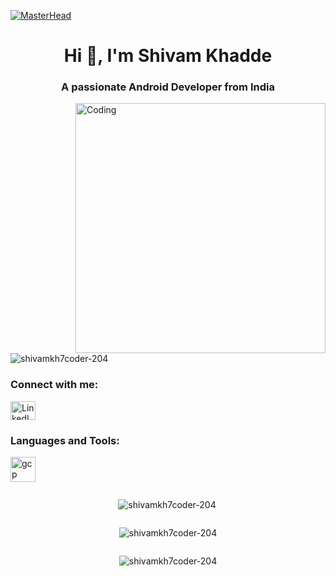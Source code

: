 [![MasterHead](https://1.bp.blogspot.com/-7A4WynwLsMw/XbBpCXG8fHI/AAAAAAAAMt4/uOa1bpLskYgrwGbllhSu2SDj_Mig8SXJQCLcBGAsYHQ/s1600/2000_600px.gif)](https://Shivamkh7Coder-204.io)
<h1 align="center">Hi 👋, I'm Shivam Khadde</h1>
<h3 align="center">A passionate Android Developer from India</h3>
<img align="right" alt="Coding" width="400" src="https://cdn.dribbble.com/users/1162077/screenshots/3848914/programmer.gif">

<p align="left"> 
  <img src="https://komarev.com/ghpvc/?username=shivamkh7coder-204&label=Profile%20views&color=0e75b6&style=flat" alt="shivamkh7coder-204" /> 
</p>

<h3 align="left">Connect with me:</h3>
<p align="left">
  <a href="https://www.linkedin.com/in/shivam-khadde-3aaa90282/" target="blank">
    <img align="center" src="https://raw.githubusercontent.com/rahuldkjain/github-profile-readme-generator/master/src/images/icons/Social/linked-in-alt.svg" alt="LinkedIn" height="30" width="40" />
  </a>
</p>

<h3 align="left">Languages and Tools:</h3>
<p align="left"> 
  <a href="https://cloud.google.com" target="_blank" rel="noreferrer">
    <img src="https://www.vectorlogo.zone/logos/google_cloud/google_cloud-icon.svg" alt="gcp" width="40" height="40"/> 
  </a> 
  <!-- Add more icons as needed -->
</p>

<div style="display: flex; flex-direction: column; align-items: center;">
  <p>
    <img align="left" src="https://github-readme-stats.vercel.app/api/top-langs?username=shivamkh7coder-204&show_icons=true&locale=en&layout=compact" alt="shivamkh7coder-204" />
  </p>

  <p>
    <img align="center" src="https://github-readme-stats.vercel.app/api?username=shivamkh7coder-204&show_icons=true&locale=en" alt="shivamkh7coder-204" />
  </p>

  <p>
    <img align="center" src="https://github-readme-streak-stats.herokuapp.com/?user=shivamkh7coder-204&" alt="shivamkh7coder-204" />
  </p>
</div>
